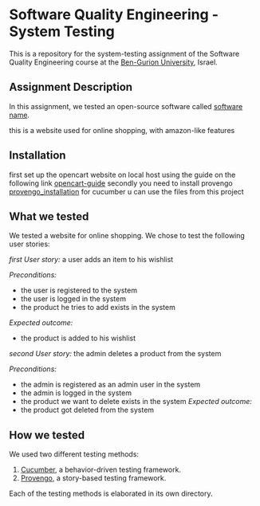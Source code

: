 # Software Quality Engineering - System Testing
This is a repository for the system-testing assignment of the Software Quality Engineering course at the [Ben-Gurion University](https://in.bgu.ac.il/), Israel.

## Assignment Description
In this assignment, we tested an open-source software called [software name](https://www.opencart.com/).

this is a website used for online shopping, with amazon-like features

## Installation
first set up the opencart website on local host using the guide on the following link [opencart-guide](https://www.youtube.com/watch?v=uIWGm1vcNZc)
secondly you need to install provengo [provengo_installation](https://docs.provengo.tech/ProvengoCli/0.9.5/installation.html)
for cucumber u can use the files from this project
## What we tested
We tested a website for online shopping. We chose to test the following user stories: 

*first User story:* a user adds an item to his wishlist

*Preconditions:* 
- the user is registered to the system
- the user is logged in the system
- the product he tries to add exists in the system

*Expected outcome:* 
- the product is added to his wishlist

*second User story:* the admin deletes a product from the system

*Preconditions:* 
- the admin is registered as an admin user in the system
- the admin is logged in the system
- the product we want to delete exists in the system
*Expected outcome:*
- the product got deleted from the system

## How we tested
We used two different testing methods:
1. [Cucumber](https://cucumber.io/), a behavior-driven testing framework.
2. [Provengo](https://provengo.tech/), a story-based testing framework.

Each of the testing methods is elaborated in its own directory. 

